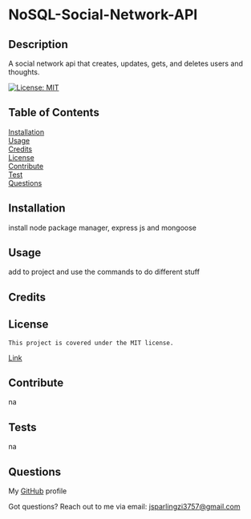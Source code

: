 # NoSQL-Social-Network-API

## Description

A social network api that creates, updates, gets, and deletes users and thoughts.

[![License: MIT](https://img.shields.io/badge/License-MIT-yellow.svg)](https://opensource.org/licenses/MIT)

## Table of Contents

[Installation](#installation)
<br/>
[Usage](#usage)
<br/>
[Credits](#credits)
<br/>
[License](#license)
<br/>
[Contribute](#contribute)
<br/>
[Test](#tests)
<br/>
[Questions](#questions)
<br/>

## Installation

install node package manager, express js and mongoose

## Usage

add to project and use the commands to do different stuff

## Credits

## License
    This project is covered under the MIT license.
[Link](https://opensource.org/licenses/MIT)

## Contribute

na

## Tests

na

## Questions
My [GitHub](https://github.com/Jrsparling) profile

Got questions? Reach out to me via email: [jsparlingzi3757@gmail.com](mailto:jsparlingzi3757@gmail.com)